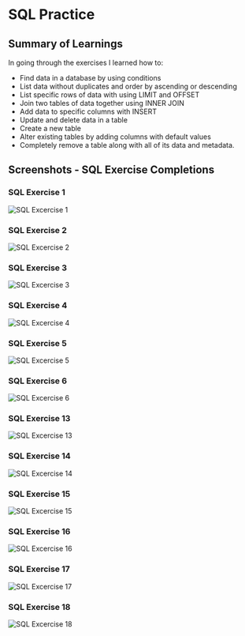 # SQL Practice

## Summary of Learnings

In going through the exercises I learned how to:

* Find data in a database by using conditions
* List data without duplicates and order by ascending or descending
* List specific rows of data with using LIMIT and OFFSET
* Join two tables of data together using INNER JOIN
* Add data to specific columns with INSERT
* Update and delete data in a table
* Create a new table
* Alter existing tables by adding columns with default values
* Completely remove a table along with all of its data and metadata.

## Screenshots - SQL Exercise Completions

### SQL Exercise 1

![SQL Excercise 1](/images/SQLExercise1.png)

### SQL Exercise 2

![SQL Excercise 2](/images/SQLExercise2.png)

### SQL Exercise 3

![SQL Excercise 3](/images/SQLExercise3.png)

### SQL Exercise 4

![SQL Excercise 4](/images/SQLExercise4.png)

### SQL Exercise 5

![SQL Excercise 5](/images/SQLExercise5.png)

### SQL Exercise 6

![SQL Excercise 6](/images/SQLExercise6.png)

### SQL Exercise 13

![SQL Excercise 13](/images/SQLExercise13.png)

### SQL Exercise 14

![SQL Excercise 14](/images/SQLExercise14.png)

### SQL Exercise 15

![SQL Excercise 15](/images/SQLExercise15.png)

### SQL Exercise 16

![SQL Excercise 16](/images/SQLExercise16.png)

### SQL Exercise 17

![SQL Excercise 17](/images/SQLExercise17.png)

### SQL Exercise 18

![SQL Excercise 18](/images/SQLExercise18.png)
